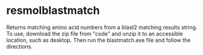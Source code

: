# resmolblastmatch
Returns matching amino acid numbers from a blast2 matching results string.
To use, download the zip file from "code" and unzip it to an accessible location, such as desktop. Then run the blastmatch.exe file and follow the directions. 
